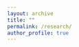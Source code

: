 ```yaml
---
layout: archive
title: ""
permalink: /research/
author_profile: true
---
```


<!-- {% if author.googlescholar %}
  You can also find my articles on <u><a href="{{author.googlescholar}}">my Google Scholar profile</a>.</u>
{% endif %}

{% include base_path %}

{% for post in site.publications reversed %}
  {% include archive-single.html %}
{% endfor %} -->

<!-- <br/>

# <center> Working Papers </center>
- - -
**Testing for Almost Stochastic Dominance** (with [Yoon-Jae Whang][whangyj]). 2022. <br/>
<small>[ <a href="#/" onclick="visib('ATSD')">Abstract</a> | [Draft][ATSD_draft] ]</small>

<div id="ATSD" style="display: none; text-align: justify; line-height: 1.2" ><small>
We propose a nonparametric test for the null hypothesis of almost stochastic dominance (ASD). The traditional stochastic dominance (SD) rule ranks distributions for <i>all</i> utility functions in a certain class, which can be restrictive in practice. To circumvent the limitation of the SD rule, Leshno and Levy (2002) developed the ASD rule that applies to <i>most</i> rather than <i>all</i> decision makers by eliminating economically pathological preferences. The ASD rule can be applied to many empirical economic problems including investment decisions and policy evaluations. Despite its usefulness, to the best of our knowledge, there has been no formal test of ASD available in the literature. In this paper, we propose an $L_{p}$-type test statistic based on empirical distribution functions and introduce bootstrap procedures to compute the critical values. We investigate the finite sample performance of the testing procedures by a set of Monte Carlo simulation experiments. We apply our test to compare the return distributions of stocks and bonds over different investment horizons. The ASD tests support the popular practice of adjusting the portfolios of stocks and bonds based on the investment horizons.
</small><br><br/></div>

[ATSD_draft]:{{ site.baseurl }}{% link /files/ATSD_draft.pdf %}
[whangyj]: https://sites.google.com/site/whangyjhomepage/

# <center> Work in Progress </center>
- - -
**Diagnostic Global Game: Theory and Experiment** (with [Syngjoo Choi][choisj] and [Jeongbin Kim][kimjb]). 2022. <br/>
<small>[ <a href="#/" onclick="visib('DGG')">Abstract</a> | [Draft][DGG_draft] ]</small>

<div id="DGG" style="display: none; text-align: justify; line-height: 1.2" ><small>
We introduce diagnostic expectations into a standard coordination game with incomplete information called global game. Diagnostic expectations proposed by Bordalo et al. (2018) capture excess volatility in belief updating. The equilibrium threshold and uniqueness conditions change compared with the benchmark global game with Bayesian updating due to diagnosticity. We test diagnostic expectations in a belief updating problem and predictions of the diagnostic global game model experimentally. In our experimental design, we include a novel treatment to capture the mechanism behind diagnostic expectation, motivated by the micro-foundation of diagnostic expectations in Bordalo et al. (2022).
</small><br><br/></div>

[choisj]: https://sites.google.com/site/syngjoochoi/
[kimjb]: https://sites.google.com/site/jbkimecon/

**Measuring Inflation Expectations Using Big Data** (with Bumrak Choi, Dong Ook Choi, [Yoon-Jae Whang][whangyj], and [Chamna Yoon][yooncn]). 2022. <br/>

[whangyj]: https://sites.google.com/site/whangyjhomepage/
[yooncn]: https://sites.google.com/site/chamnayoon/

**Inflation Expectations and Central Bank Communication** (with [Syngjoo Choi][choisj], In Do Hwang, Young Sik Kim, and Ohik Kwon). 2022. <br/>

[choisj]: https://sites.google.com/site/syngjoochoi/

[//]: This java script is the button to show abstract
<script>
 function visib(id) {
  var x = document.getElementById(id);
  if (x.style.display === "block") {
    x.style.display = "none";
  } else {
    x.style.display = "block";
  }
}
</script>

[//]:&emsp;<button onclick="visib('polariz')" class="btn btn--inverse btn--small">Abstract</button> -->
